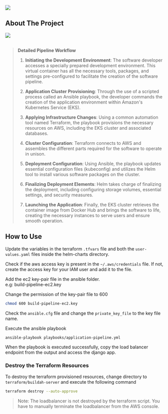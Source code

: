 <a href="LICENSE"><img src="https://img.shields.io/badge/License-MIT-purple.svg?labelColor=303030" /></a>
<br />

## About The Project
<div>
  <a href="https://raw.githubusercontent.com/h1zardian/cluster-provisioning-pipeline/main/docs/app-pipeline.png">
  <img src="https://raw.githubusercontent.com/h1zardian/cluster-provisioning-pipeline/main/docs/app-pipeline.png">
  </a>
</div>

</br>

> **Detailed Pipeline Workflow**
>
> 1. **Initiating the Development Environment**: The software developer accesses a specially prepared development environment. This virtual container has all the necessary tools, packages, and settings pre-configured to facilitate the creation of the software pipeline.
>
> 2. **Application Cluster Provisioning**: Through the use of a scripted process called an Ansible playbook, the developer commands the creation of the application environment within Amazon's Kubernetes Service (EKS).
>
> 3. **Applying Infrastructure Changes**: Using a common automation tool named Terraform, the playbook provisions the necessary resources on AWS, including the EKS cluster and associated databases.
>
> 4. **Cluster Configuration**: Terraform connects to AWS and assembles the different parts required for the software to operate in unison.
>
> 5. **Deployment Configuration**: Using Ansible, the playbook updates essential configuration files (kubeconfig) and utilizes the Helm tool to install various software packages on the cluster.
>
> 6. **Finalizing Deployment Elements**: Helm takes charge of finalizing the deployment, including configuring storage volumes, essential settings, and security measures.
>
> 7. **Launching the Application**: Finally, the EKS cluster retrieves the container image from Docker Hub and brings the software to life, creating the necessary instances to serve users and ensure smooth operation.

## How to Use
Update the variables in the terraform `.tfvars` file and both the `user-values.yaml` files inside the helm-charts directory.

Check if the aws access key is present in the `~/.aws/credentials` file. If not, create the access key for your IAM user and add it to the file.

Add the ec2 key-pair file in the ansible folder.  
e.g: build-pipeline-ec2.key

Change the permission of the key-pair file to 600
```bash
chmod 600 build-pipeline-ec2.key
```

Check the `ansible.cfg` file and change the `private_key_file` to the key file name.

Execute the ansible playbook
```bash
ansible-playbook playbooks/application-pipeline.yml
```

When the playbook is executed successfully, copy the load balancer endpoint from the output and access the django app.

### Destroy the Terraform Resources
To destroy the terraform provisioned resources, change directory to `terraform/buildah-server` and execute the following command
```bash
terraform destroy --auto-approve
```
> Note: The loadbalancer is not destroyed by the terraform script. You have to manually terminate the loadbalancer from the AWS console.
